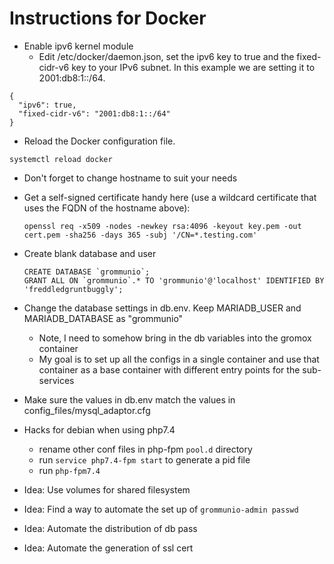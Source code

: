 # Instructions for Docker

* Enable ipv6 kernel module
  * Edit /etc/docker/daemon.json, set the ipv6 key to true and the fixed-cidr-v6 key to your IPv6 subnet. In this example we are setting it to 2001:db8:1::/64.
```
{
  "ipv6": true,
  "fixed-cidr-v6": "2001:db8:1::/64"
}
```
  * Reload the Docker configuration file.

```
systemctl reload docker
```

* Don't forget to change hostname to suit your needs

* Get a self-signed certificate handy here (use a wildcard certificate that uses the FQDN of the hostname above):
  ```
  openssl req -x509 -nodes -newkey rsa:4096 -keyout key.pem -out cert.pem -sha256 -days 365 -subj '/CN=*.testing.com'
  ```
* Create blank database and user 
  ```
  CREATE DATABASE `grommunio`;
  GRANT ALL ON `grommunio`.* TO 'grommunio'@'localhost' IDENTIFIED BY 'freddledgruntbuggly';
  ```
* Change the database settings in db.env. Keep MARIADB_USER and MARIADB_DATABASE as "grommunio" 
  * Note, I need to somehow bring in the db variables into the gromox container
  * My goal is to set up all the configs in a single container and use that container as a base container with different entry points for the sub-services

* Make sure the values in db.env match the values in config_files/mysql_adaptor.cfg

* Hacks for debian when using php7.4 
  * rename other conf files in php-fpm `pool.d` directory
  * run `service php7.4-fpm start` to generate a pid file
  * run `php-fpm7.4`

* Idea: Use volumes for shared filesystem
* Idea: Find a way to automate the set up of `grommunio-admin passwd`
* Idea: Automate the distribution of db pass
* Idea: Automate the generation of ssl cert

